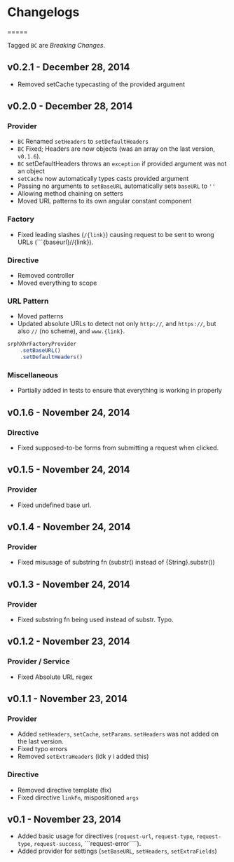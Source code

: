 # Changelogs
=====

Tagged ```BC``` are *Breaking Changes*.

## v0.2.1 - December 28, 2014

- Removed setCache typecasting of the provided argument

## v0.2.0 - December 28, 2014

### Provider

- ```BC``` Renamed ```setHeaders``` to ```setDefaultHeaders```
- ```BC``` Fixed; Headers are now objects (was an array on the last version, ```v0.1.6```).
- ```BC``` setDefaultHeaders throws an ```exception``` if provided argument was not an object
- ```setCache``` now automatically types casts provided argument
- Passing no arguments to ```setBaseURL``` automatically sets ```baseURL``` to ```''```
- Allowing method chaining on setters
- Moved URL patterns to its own angular constant component

### Factory

- Fixed leading slashes (```/{link}```) causing request to be sent to wrong URLs (```{baseurl}//{link}).

### Directive

- Removed controller
- Moved everything to scope

### URL Pattern

- Moved patterns
- Updated absolute URLs to detect not only ```http://```, and ```https://```, but also ```//``` (no scheme), and ```www.{link}```.

```js
srphXhrFactoryProvider
	.setBaseURL()
	.setDefaultHeaders()
```

### Miscellaneous

- Partially added in tests to ensure that everything is working in properly

## v0.1.6 - November 24, 2014

### Directive

- Fixed supposed-to-be forms from submitting a request when clicked.

## v0.1.5 - November 24, 2014

### Provider

- Fixed undefined base url.

## v0.1.4 - November 24, 2014

### Provider

- Fixed misusage of substring fn (substr() instead of {String}.substr())

## v0.1.3 - November 24, 2014

### Provider

- Fixed substring fn being used instead of substr. Typo.

## v0.1.2 - November 23, 2014

### Provider / Service
- Fixed Absolute URL regex

## v0.1.1 - November 23, 2014

### Provider
- Added ```setHeaders```, ```setCache```, ```setParams```. ```setHeaders``` was not added on the last version.
- Fixed typo errors
- Removed ```setExtraHeaders``` (idk y i added this)

### Directive

- Removed directive template (fix)
- Fixed directive ```linkFn```, mispositioned ```args```

## v0.1 - November 23, 2014

- Added basic usage for directives (```request-url```, ```request-type```, ```request-type```, ```request-success```, ```request-error````).
- Added provider for settings (```setBaseURL```, ```setHeaders```, ```setExtraFields```)
